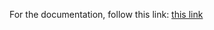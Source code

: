 For the documentation, follow this link:  <a href="https://htmlpreview.github.io/?https://raw.githubusercontent.com/ahhz/moving_window/master/documentation/html/index.html" target="_blank">this link</a> 

